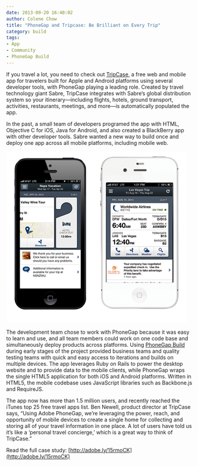 ```yaml
---
date: 2013-09-20 16:40:02
author: Colene Chow
title: "PhoneGap and Tripcase: Be Brilliant on Every Trip"
category: build
tags:
- App
- Community
- PhoneGap Build
---
```


If you travel a lot, you need to check out [TripCase](http://travel.tripcase.com/), a free web and mobile app for travelers built for Apple and Android platforms using several developer tools, with PhoneGap playing a leading role. Created by travel technology giant Sabre, TripCase integrates with Sabre’s global distribution system so your itinerary—including flights, hotels, ground transport, activities, restaurants, meetings, and more—is automatically populated the app.
 
In the past, a small team of developers programed the app with HTML, Objective C for iOS, Java for Android, and also created a BlackBerry app with other developer tools. Sabre wanted a new way to build once and deploy one app across all mobile platforms, including mobile web.

![](/uploads/blog/2013-09/tripcase.png)

The development team chose to work with PhoneGap because it was easy to learn and use, and all team members could work on one code base and simultaneously deploy products across platforms. Using [PhoneGap Build](http://build.phonegap.com) during early stages of the project provided business teams and quality testing teams with quick and easy access to iterations and builds on multiple devices. The app leverages Ruby on Rails to power the desktop website and to provide data to the mobile clients, while PhoneGap wraps the single HTML5 application for both iOS and Android platforms. Written in HTML5, the mobile codebase uses JavaScript libraries such as Backbone.js and RequireJS.

 
The app now has more than 1.5 million users, and recently reached the iTunes top 25 free travel apps list. Ben Newell, product director at TripCase says, “Using Adobe PhoneGap, we’re leveraging the power, reach, and opportunity of mobile devices to create a single home for collecting and storing all of your travel information in one place. A lot of users have told us it’s like a ‘personal travel concierge,’ which is a great way to think of TripCase.”
 
Read the full case study: [http://adobe.ly/15rmoCK](http://adobe.ly/15rmoCK)